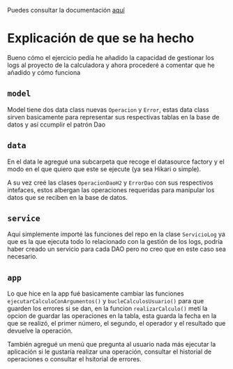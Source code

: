 Puedes consultar la documentación [aquí](https://carame005.github.io/Prog2425_CalcBasicaLogSolucion/)

# Explicación de que se ha hecho

Bueno cómo el ejercicio pedía he añadido la capacidad de gestionar los logs al proyecto de la calculadora y ahora procederé a comentar que he añadido y cómo funciona

## `model`

Model tiene dos data class nuevas `Operacion` y `Error`, estas data class sirven basicamente para representar sus respectivas tablas en la base de datos y así ccumplir el patrón Dao

## `data`

En el data le agregué una subcarpeta que recoge el datasource factory y el modo en el que quiero que este se ejecute (ya sea Hikari o simple).

A su vez creé las clases `OperacionDaoH2` y `ErrorDao` con sus respectivos intefaces, estos albergan las operaciones requeridas para manipular los datos que se reciben en la base de datos.

## `service`

Aquí simplemente importé las funciones del repo en la clase `ServicioLog` ya que es la que ejecuta todo lo relacionado con la gestión de los logs, podría haber creado un servicio para cada DAO pero no creo que en este caso sea necesario.

## `app`

Lo que hice en la app fué basicamente cambiar las funciones `ejecutarCalculoConArgumentos()` y `bucleCalculosUsuario()` para que guarden los errores si se dan, en la funcion `realizarCalculo()` metí la opcion de guardar las operaciones en la tabla, esta guarda la fecha en la que se realizó, el primer número, el segundo, el operador y el resultado que devuelve la operación.

También agregué un menú que pregunta al usuario nada más ejecutar la aplicación si le gustaría realizar una operación, consultar el historial de operaciones o consultar el hsitorial de errores.
